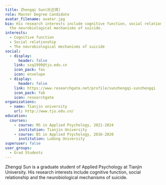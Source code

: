 ```yaml
---
title: Zhengqi Sun(孙正琪)
role: Master Degree Candidate
avatar_filename: avatar.jpg
bio: His research interests include cognitive function, social relationship and
  the neurobiological mechanisms of suicide.
interests:
  - Cognitive function
  - Social relationship
  - The neurobiological mechanisms of suicide
social:
  - display:
      header: false
    link: szq1999@tju.edu.cn
    icon_pack: fas
    icon: envelope
  - display:
      header: false
    link: https://www.researchgate.net/profile/sunzhengqi-sunzhengqi
    icon_pack: fab
    icon: researchgate
organizations:
  - name: Tianjin university
    url: http://www.tju.edu.cn/
education:
  courses:
    - course: MS in Applied Psychology, 2021-2024
      institution: Tianjin University
    - course: BS in Applied Psychology, 2016-2020
      institution: Ludong University
superuser: false
user_groups:
  - Grad Students
---
```

Zhengqi Sun is a graduate student of Applied Psychology at Tianjin University. His research interests include cognitive function, social relationship and the neurobiological mechanisms of suicide.